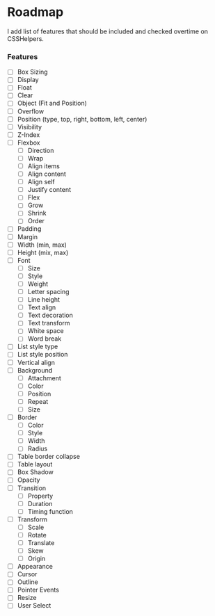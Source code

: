# Roadmap
I add list of features that should be included and checked overtime on CSSHelpers.

### Features
- [ ] Box Sizing
- [ ] Display
- [ ] Float
- [ ] Clear
- [ ] Object (Fit and Position)
- [ ] Overflow
- [ ] Position (type, top, right, bottom, left, center)
- [ ] Visibility
- [ ] Z-Index
- [ ] Flexbox
  - [ ] Direction
  - [ ] Wrap
  - [ ] Align items
  - [ ] Align content
  - [ ] Align self
  - [ ] Justify content
  - [ ] Flex
  - [ ] Grow
  - [ ] Shrink
  - [ ] Order
- [ ] Padding
- [ ] Margin
- [ ] Width (min, max)
- [ ] Height (mix, max)
- [ ] Font
  - [ ] Size
  - [ ] Style
  - [ ] Weight
  - [ ] Letter spacing
  - [ ] Line height
  - [ ] Text align
  - [ ] Text decoration
  - [ ] Text transform
  - [ ] White space
  - [ ] Word break
- [ ] List style type
- [ ] List style position
- [ ] Vertical align
- [ ] Background
  - [ ] Attachment
  - [ ] Color
  - [ ] Position
  - [ ] Repeat
  - [ ] Size
- [ ] Border
  - [ ] Color
  - [ ] Style
  - [ ] Width
  - [ ] Radius
- [ ] Table border collapse
- [ ] Table layout
- [ ] Box Shadow
- [ ] Opacity
- [ ] Transition
  - [ ] Property
  - [ ] Duration
  - [ ] Timing function
- [ ] Transform
  - [ ] Scale 
  - [ ] Rotate
  - [ ] Translate
  - [ ] Skew
  - [ ] Origin
- [ ] Appearance
- [ ] Cursor
- [ ] Outline
- [ ] Pointer Events
- [ ] Resize
- [ ] User Select
